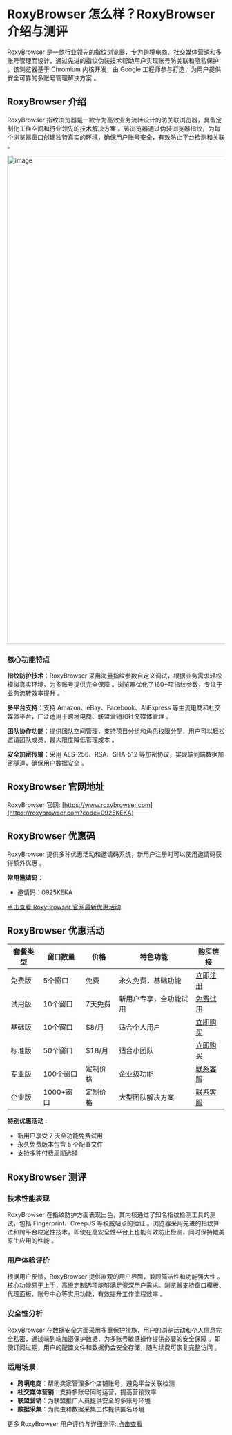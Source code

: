 # RoxyBrowser 怎么样？RoxyBrowser 介绍与测评

RoxyBrowser 是一款行业领先的指纹浏览器，专为跨境电商、社交媒体营销和多账号管理而设计，通过先进的指纹伪装技术帮助用户实现账号防关联和隐私保护 。该浏览器基于 Chromium 内核开发，由 Google 工程师参与打造，为用户提供安全可靠的多账号管理解决方案 。

## RoxyBrowser 介绍

RoxyBrowser 指纹浏览器是一款专为高效业务流转设计的防关联浏览器，具备定制化工作空间和行业领先的技术解决方案 。该浏览器通过伪装浏览器指纹，为每个浏览器窗口创建独特真实的环境，确保用户账号安全，有效防止平台检测和关联 。

<img width="2862" height="1129" alt="image" src="https://github.com/user-attachments/assets/b5e1a19b-8ec2-48fe-9e25-e0b60dd6fb6d" />

### 核心功能特点

**指纹防护技术**：RoxyBrowser 采用海量指纹参数自定义调试，根据业务需求轻松模拟真实环境，为多账号提供完全保障 。浏览器优化了160+项指纹参数，专注于业务流转效率提升 。

**多平台支持**：支持 Amazon、eBay、Facebook、AliExpress 等主流电商和社交媒体平台，广泛适用于跨境电商、联盟营销和社交媒体管理 。

**团队协作功能**：提供团队空间管理，支持项目分组和角色权限分配，用户可以轻松邀请团队成员，最大限度降低管理成本 。

**安全加密传输**：采用 AES-256、RSA、SHA-512 等加密协议，实现端到端数据加密隧道，确保用户数据安全 。

## RoxyBrowser 官网地址

RoxyBrowser 官网: [https://www.roxybrowser.com](https://roxybrowser.com?code=0925KEKA)

## RoxyBrowser 优惠码

RoxyBrowser 提供多种优惠活动和邀请码系统，新用户注册时可以使用邀请码获得额外优惠 。

**常用邀请码**：
- 邀请码：0925KEKA

[点击查看 RoxyBrowser 官网最新优惠活动](https://roxybrowser.com?code=0925KEKA)

## RoxyBrowser 优惠活动

| 套餐类型 | 窗口数量 | 价格 | 特色功能 | 购买链接 |
|---------|----------|------|----------|----------|
| 免费版 | 5个窗口 | 免费 | 永久免费，基础功能 | [立即注册](https://roxybrowser.com?code=0925KEKA) |
| 试用版 | 10个窗口 | 7天免费 | 新用户专享，全功能试用 | [免费试用](https://roxybrowser.com?code=0925KEKA) |
| 基础版 | 10个窗口 | $8/月 | 适合个人用户 | [立即购买](https://roxybrowser.com?code=0925KEKA) |
| 标准版 | 50个窗口 | $18/月 | 适合小团队 | [立即购买](https://roxybrowser.com?code=0925KEKA) |
| 专业版 | 100个窗口 | 定制价格 | 企业级功能 | [联系客服](https://roxybrowser.com?code=0925KEKA) |
| 企业版 | 1000+窗口 | 定制价格 | 大型团队解决方案 | [联系客服](https://roxybrowser.com?code=0925KEKA) |

**特别优惠活动** :
- 新用户享受 7 天全功能免费试用
- 永久免费版本包含 5 个配置文件
- 支持多种付费周期选择

## RoxyBrowser 测评

### 技术性能表现

RoxyBrowser 在指纹防护方面表现出色，其内核通过了知名指纹检测工具的测试，包括 Fingerprint、CreepJS 等权威站点的验证 。浏览器采用先进的指纹算法和跨平台稳定性技术，即使在高安全性平台上也能有效防止检测，同时保持媲美原生应用的性能 。

### 用户体验评价

根据用户反馈，RoxyBrowser 提供直观的用户界面，兼顾简洁性和功能强大性 。核心功能易于上手，高级定制选项能够满足资深用户需求。浏览器支持窗口模板、代理面板、账号中心等实用功能，有效提升工作流程效率 。

### 安全性分析

RoxyBrowser 在数据安全方面采用多重保护措施，用户的浏览活动和个人信息完全私密，通过端到端加密保护数据，为多账号敏感操作提供必要的安全保障 。即使订阅过期，用户的配置文件和数据仍会安全存储，随时续费可恢复完整访问 。

### 适用场景

- **跨境电商**：帮助卖家管理多个店铺账号，避免平台关联检测
- **社交媒体营销**：支持多账号同时运营，提高营销效率
- **联盟营销**：为联盟推广人员提供安全的多账号环境
- **数据采集**：为爬虫和数据采集工作提供匿名环境

更多 RoxyBrowser 用户评价与详细测评: [点击查看](https://roxybrowser.com?code=0925KEKA)

